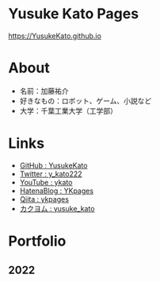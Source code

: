 ﻿# Yusuke Kato Pages

https://YusukeKato.github.io

# About

- 名前：加藤祐介
- 好きなもの：ロボット、ゲーム、小説など
- 大学：千葉工業大学（工学部）

# Links

- [GitHub : YusukeKato](https://github.com/YusukeKato)
- [Twitter : y_kato222](https://twitter.com/y_kato222)
- [YouTube : ykato](https://www.youtube.com/channel/UC4TaLIvjTNPjPys2AZjP3Rw)
- [HatenaBlog : YKpages](https://kato-robotics.hatenablog.com/)
- [Qiita : ykpages](https://qiita.com/ykpages)
- [カクヨム : yusuke_kato](https://kakuyomu.jp/users/yusuke_kato)

# Portfolio

## 2022

